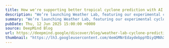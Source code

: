 ```yaml
---
title: How we're supporting better tropical cyclone prediction with AI
description: "We’re launching Weather Lab, featuring our experimental cyclone predictions, and we’re partnering with the U.S. National Hurricane Center to support their forecasts and warnings this cyclone season."
summary: "We’re launching Weather Lab, featuring our experimental cyclone predictions, and we’re partnering with the U.S. National Hurricane Center to support their forecasts and warnings this cyclone season."
pubDate: Thu, 12 Jun 2025 15:00:00 +0000
source: DeepMind Blog
url: https://deepmind.google/discover/blog/weather-lab-cyclone-predictions-with-ai/
thumbnail: "https://lh3.googleusercontent.com/4emGMNrEdaydebppYDiyQMNhXtgUFr8VvrKhVItMHENrxeWmWO9yqhteSj2fe25lxkiZAu7vOZZcsXPDLg0O-LPSvk6CS1I8E2-GdjtoN_2ViJOY=w1200-h630-n-nu"
---
```


